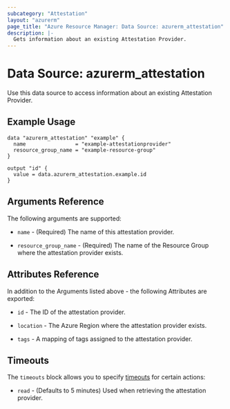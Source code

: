 ```yaml
---
subcategory: "Attestation"
layout: "azurerm"
page_title: "Azure Resource Manager: Data Source: azurerm_attestation"
description: |-
  Gets information about an existing Attestation Provider.
---
```


# Data Source: azurerm_attestation

Use this data source to access information about an existing Attestation Provider.

## Example Usage

```hcl
data "azurerm_attestation" "example" {
  name                = "example-attestationprovider"
  resource_group_name = "example-resource-group"
}

output "id" {
  value = data.azurerm_attestation.example.id
}
```

## Arguments Reference

The following arguments are supported:

* `name` - (Required) The name of this attestation provider.

* `resource_group_name` - (Required) The name of the Resource Group where the attestation provider exists.

## Attributes Reference

In addition to the Arguments listed above - the following Attributes are exported: 

* `id` - The ID of the attestation provider.

* `location` - The Azure Region where the attestation provider exists.

* `tags` - A mapping of tags assigned to the attestation provider.

## Timeouts

The `timeouts` block allows you to specify [timeouts](https://www.terraform.io/docs/configuration/resources.html#timeouts) for certain actions:

* `read` - (Defaults to 5 minutes) Used when retrieving the attestation provider.
